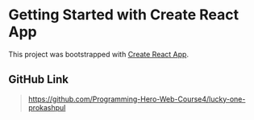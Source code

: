 # Getting Started with Create React App

This project was bootstrapped with [Create React App](https://github.com/facebook/create-react-app).

## GitHub Link

> https://github.com/Programming-Hero-Web-Course4/lucky-one-prokashpul
